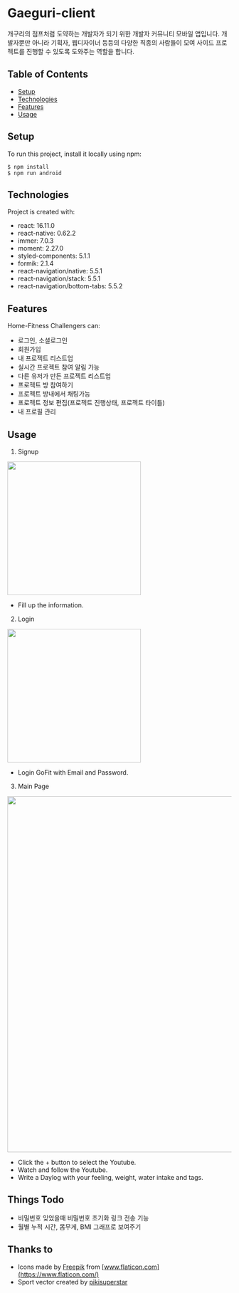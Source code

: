 # Gaeguri-client

개구리의 점프처럼 도약하는 개발자가 되기 위한 개발자 커뮤니티 모바일 앱입니다.
개발자뿐만 아니라 기획자, 웹디자이너 등등의 다양한 직종의 사람들이 모여 사이드 프로젝트를 진행할 수 있도록 도와주는 역할을 합니다.

## Table of Contents

- [Setup](#Setup)
- [Technologies](#Technologies)
- [Features](#Features)
- [Usage](#Usage)

## Setup

To run this project, install it locally using npm:

```
$ npm install
$ npm run android
```

## Technologies

Project is created with:

- react: 16.11.0
- react-native: 0.62.2
- immer: 7.0.3
- moment: 2.27.0
- styled-components: 5.1.1
- formik: 2.1.4
- react-navigation/native: 5.5.1
- react-navigation/stack: 5.5.1
- react-navigation/bottom-tabs: 5.5.2 

## Features

Home-Fitness Challengers can:

- 로그인, 소셜로그인
- 회원가입
- 내 프로젝트 리스트업
- 실시간 프로젝트 참여 알림 가능
- 다른 유저가 만든 프로젝트 리스트업
- 프로젝트 방 참여하기
- 프로젝트 방내에서 채팅가능
- 프로젝트 정보 편집(프로젝트 진행상태, 프로젝트 타이틀)
- 내 프로필 관리


## Usage

1. Signup
<img src="./SignupImg.png" width = "300px"/>

- Fill up the information.

2. Login
<img src="./LoginImg.png" width = "300px"/>

- Login GoFit with Email and Password.

3. Main Page
<img src="./MainPageImg.png" width = "800px"/>

- Click the + button to select the Youtube.
- Watch and follow the Youtube.
- Write a Daylog with your feeling, weight, water intake and tags.

## Things Todo

- 비밀번호 잊었을때 비밀번호 초기화 링크 전송 기능
- 월별 누적 시간, 몸무게, BMI 그래프로 보여주기

## Thanks to

- Icons made by [Freepik](https://www.flaticon.com/authors/freepik) from [www.flaticon.com](https://www.flaticon.com/)
- Sport vector created by [pikisuperstar](https://www.freepik.com/free-photos-vectors/sport)
